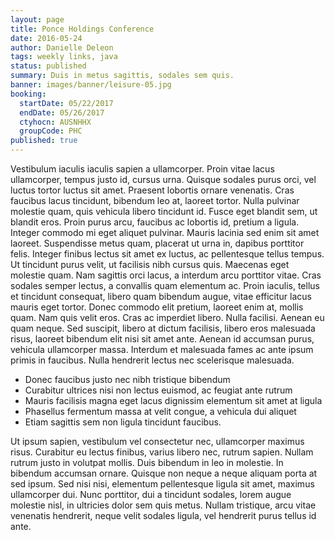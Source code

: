 ```yaml
---
layout: page
title: Ponce Holdings Conference
date: 2016-05-24
author: Danielle Deleon
tags: weekly links, java
status: published
summary: Duis in metus sagittis, sodales sem quis.
banner: images/banner/leisure-05.jpg
booking:
  startDate: 05/22/2017
  endDate: 05/26/2017
  ctyhocn: AUSNHHX
  groupCode: PHC
published: true
---
```

Vestibulum iaculis iaculis sapien a ullamcorper. Proin vitae lacus ullamcorper, tempus justo id, cursus urna. Quisque sodales purus orci, vel luctus tortor luctus sit amet. Praesent lobortis ornare venenatis. Cras faucibus lacus tincidunt, bibendum leo at, laoreet tortor. Nulla pulvinar molestie quam, quis vehicula libero tincidunt id. Fusce eget blandit sem, ut blandit eros. Proin purus arcu, faucibus ac lobortis id, pretium a ligula. Integer commodo mi eget aliquet pulvinar. Mauris lacinia sed enim sit amet laoreet.
Suspendisse metus quam, placerat ut urna in, dapibus porttitor felis. Integer finibus lectus sit amet ex luctus, ac pellentesque tellus tempus. Ut tincidunt purus velit, ut facilisis nibh cursus quis. Maecenas eget molestie quam. Nam sagittis orci lacus, a interdum arcu porttitor vitae. Cras sodales semper lectus, a convallis quam elementum ac. Proin iaculis, tellus et tincidunt consequat, libero quam bibendum augue, vitae efficitur lacus mauris eget tortor. Donec commodo elit pretium, laoreet enim at, mollis quam. Nam quis velit eros. Cras ac imperdiet libero. Nulla facilisi. Aenean eu quam neque. Sed suscipit, libero at dictum facilisis, libero eros malesuada risus, laoreet bibendum elit nisi sit amet ante. Aenean id accumsan purus, vehicula ullamcorper massa. Interdum et malesuada fames ac ante ipsum primis in faucibus. Nulla hendrerit lectus nec scelerisque malesuada.

* Donec faucibus justo nec nibh tristique bibendum
* Curabitur ultrices nisi non lectus euismod, ac feugiat ante rutrum
* Mauris facilisis magna eget lacus dignissim elementum sit amet at ligula
* Phasellus fermentum massa at velit congue, a vehicula dui aliquet
* Etiam sagittis sem non ligula tincidunt faucibus.

Ut ipsum sapien, vestibulum vel consectetur nec, ullamcorper maximus risus. Curabitur eu lectus finibus, varius libero nec, rutrum sapien. Nullam rutrum justo in volutpat mollis. Duis bibendum in leo in molestie. In bibendum accumsan ornare. Quisque non neque a neque aliquam porta at sed ipsum. Sed nisi nisi, elementum pellentesque ligula sit amet, maximus ullamcorper dui. Nunc porttitor, dui a tincidunt sodales, lorem augue molestie nisl, in ultricies dolor sem quis metus. Nullam tristique, arcu vitae venenatis hendrerit, neque velit sodales ligula, vel hendrerit purus tellus id ante.
